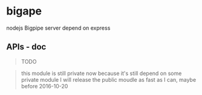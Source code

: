 # bigape
nodejs Bigpipe server depend on express

## APIs - doc
> TODO

> this module is still private now
> because it's still depend on some private module
> I will release the public moudle as fast as I can, maybe before 2016-10-20
